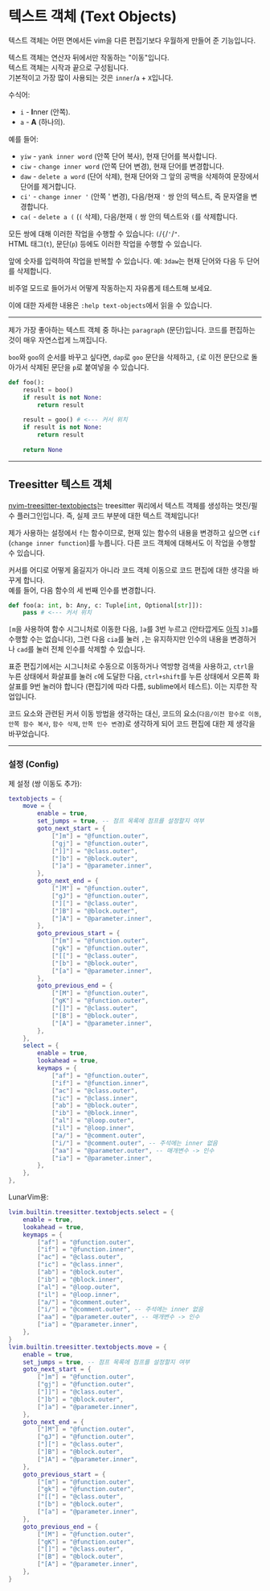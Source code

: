 # 텍스트 객체 (Text Objects)
텍스트 객체는 어떤 면에서든 vim을 다른 편집기보다 우월하게 만들어 준 기능입니다.

텍스트 객체는 연산자 뒤에서만 작동하는 "이동"입니다. \
텍스트 객체는 시작과 끝으로 구성됩니다. \
기본적이고 가장 많이 사용되는 것은 `inner`/`a` + `X`입니다.

수식어:
* `i` - **I**nner (안쪽).
* `a` - **A** (하나의).

예를 들어:
* `yiw` - `yank inner word` (안쪽 단어 복사), 현재 단어를 복사합니다.
* `ciw` - `change inner word` (안쪽 단어 변경), 현재 단어를 변경합니다.
* `daw` - `delete a word` (단어 삭제), 현재 단어와 그 앞의 공백을 삭제하여 문장에서 단어를 제거합니다.
* `ci'` - `change inner '` (안쪽 ' 변경), 다음/현재 `'` 쌍 안의 텍스트, 즉 문자열을 변경합니다.
* `ca(` - `delete a (` (`(` 삭제), 다음/현재 `(` 쌍 안의 텍스트와 `(`를 삭제합니다.

모든 쌍에 대해 이러한 작업을 수행할 수 있습니다: `(`/`{`/`'`/`"`. \
HTML 태그(`t`), 문단(`p`) 등에도 이러한 작업을 수행할 수 있습니다.

앞에 숫자를 입력하여 작업을 반복할 수 있습니다. 예: `3daw`는 현재 단어와 다음 두 단어를 삭제합니다.

비주얼 모드로 들어가서 어떻게 작동하는지 자유롭게 테스트해 보세요.

이에 대한 자세한 내용은 `:help text-objects`에서 읽을 수 있습니다.

---

제가 가장 좋아하는 텍스트 객체 중 하나는 `paragraph` (문단)입니다. 코드를 편집하는 것이 매우 자연스럽게 느껴집니다.

`boo`와 `goo`의 순서를 바꾸고 싶다면, `dap`로 `goo` 문단을 삭제하고, `{`로 이전 문단으로 돌아가서 삭제된 문단을 `p`로 붙여넣을 수 있습니다.
```python
def foo():
	result = boo()
	if result is not None:
		return result
	
	result = goo() # <--- 커서 위치
	if result is not None:
		return result
	
	return None
```

---

## Treesitter 텍스트 객체
[nvim-treesitter-textobjects](https://github.com/nvim-treesitter/nvim-treesitter-textobjects)는 treesitter 쿼리에서 텍스트 객체를 생성하는 멋진/필수 플러그인입니다. 즉, 실제 코드 부분에 대한 텍스트 객체입니다!

제가 사용하는 설정에서 `f`는 함수이므로, 현재 있는 함수의 내용을 변경하고 싶으면 `cif` (`change inner function`)를 누릅니다. 다른 코드 객체에 대해서도 이 작업을 수행할 수 있습니다.

커서를 어디로 어떻게 옮길지가 아니라 코드 객체 이동으로 코드 편집에 대한 생각을 바꾸게 합니다. \
예를 들어, 다음 함수의 세 번째 인수를 변경합니다.
```python
def foo(a: int, b: Any, c: Tuple[int, Optional[str]]):
	pass # <--- 커서 위치
```
`[m`을 사용하여 함수 시그니처로 이동한 다음, `]a`를 3번 누르고 (안타깝게도 [아직](https://github.com/nvim-treesitter/nvim-treesitter-textobjects/issues/231) `3]a`를 수행할 수는 없습니다), 그런 다음 `cia`를 눌러 `,`는 유지하지만 인수의 내용을 변경하거나 `cad`를 눌러 전체 인수를 삭제할 수 있습니다.

표준 편집기에서는 시그니처로 수동으로 이동하거나 역방향 검색을 사용하고, `ctrl`을 누른 상태에서 화살표를 눌러 `c`에 도달한 다음, `ctrl+shift`를 누른 상태에서 오른쪽 화살표를 9번 눌러야 합니다 (편집기에 따라 다름, sublime에서 테스트). 이는 지루한 작업입니다.

코드 요소와 관련된 커서 이동 방법을 생각하는 대신, 코드의 요소(`다음/이전 함수로 이동`, `안쪽 함수 복사`, `함수 삭제`, `안쪽 인수 변경`)로 생각하게 되어 코드 편집에 대한 제 생각을 바꾸었습니다.

---

### 설정 (Config)
제 설정 (쌍 이동도 추가):
```lua
textobjects = {
	move = {
		enable = true,
		set_jumps = true, -- 점프 목록에 점프를 설정할지 여부
		goto_next_start = {
			["]m"] = "@function.outer",
			["gj"] = "@function.outer",
			["]]"] = "@class.outer",
			["]b"] = "@block.outer",
			["]a"] = "@parameter.inner",
		},
		goto_next_end = {
			["]M"] = "@function.outer",
			["gJ"] = "@function.outer",
			["]["] = "@class.outer",
			["]B"] = "@block.outer",
			["]A"] = "@parameter.inner",
		},
		goto_previous_start = {
			["[m"] = "@function.outer",
			["gk"] = "@function.outer",
			["[["] = "@class.outer",
			["[b"] = "@block.outer",
			["[a"] = "@parameter.inner",
		},
		goto_previous_end = {
			["[M"] = "@function.outer",
			["gK"] = "@function.outer",
			["[]"] = "@class.outer",
			["[B"] = "@block.outer",
			["[A"] = "@parameter.inner",
		},
	},
	select = {
		enable = true,
		lookahead = true,
		keymaps = {
			["af"] = "@function.outer",
			["if"] = "@function.inner",
			["ac"] = "@class.outer",
			["ic"] = "@class.inner",
			["ab"] = "@block.outer",
			["ib"] = "@block.inner",
			["al"] = "@loop.outer",
			["il"] = "@loop.inner",
			["a/"] = "@comment.outer",
			["i/"] = "@comment.outer", -- 주석에는 inner 없음
			["aa"] = "@parameter.outer", -- 매개변수 -> 인수
			["ia"] = "@parameter.inner",
		},
	},
},
```

LunarVim용:
```lua
lvim.builtin.treesitter.textobjects.select = {
	enable = true,
	lookahead = true,
	keymaps = {
		["af"] = "@function.outer",
		["if"] = "@function.inner",
		["ac"] = "@class.outer",
		["ic"] = "@class.inner",
		["ab"] = "@block.outer",
		["ib"] = "@block.inner",
		["al"] = "@loop.outer",
		["il"] = "@loop.inner",
		["a/"] = "@comment.outer",
		["i/"] = "@comment.outer", -- 주석에는 inner 없음
		["aa"] = "@parameter.outer", -- 매개변수 -> 인수
		["ia"] = "@parameter.inner",
	},
}
lvim.builtin.treesitter.textobjects.move = {
	enable = true,
	set_jumps = true, -- 점프 목록에 점프를 설정할지 여부
	goto_next_start = {
		["]m"] = "@function.outer",
		["gj"] = "@function.outer",
		["]]"] = "@class.outer",
		["]b"] = "@block.outer",
		["]a"] = "@parameter.inner",
	},
	goto_next_end = {
		["]M"] = "@function.outer",
		["gJ"] = "@function.outer",
		["]["] = "@class.outer",
		["]B"] = "@block.outer",
		["]A"] = "@parameter.inner",
	},
	goto_previous_start = {
		["[m"] = "@function.outer",
		["gk"] = "@function.outer",
		["[["] = "@class.outer",
		["[b"] = "@block.outer",
		["[a"] = "@parameter.inner",
	},
	goto_previous_end = {
		["[M"] = "@function.outer",
		["gK"] = "@function.outer",
		["[]"] = "@class.outer",
		["[B"] = "@block.outer",
		["[A"] = "@parameter.inner",
	},
}
```
